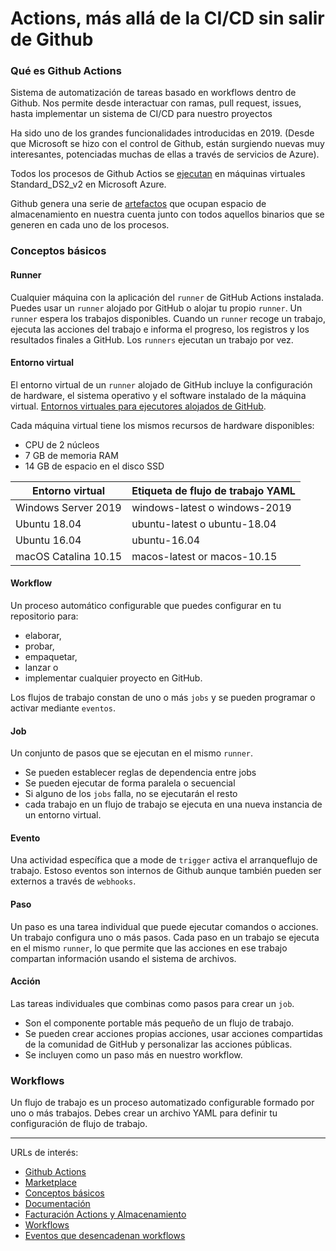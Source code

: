 # Actions, más allá de la CI/CD sin salir de Github

### Qué es Github Actions

Sistema de automatización de tareas basado en workflows dentro de Github. Nos permite desde interactuar con ramas, pull request, issues, hasta implementar un sistema de CI/CD para nuestro proyectos

Ha sido uno de los grandes funcionalidades introducidas en 2019. (Desde que Microsoft se hizo con el control de Github, están surgiendo nuevas muy interesantes, potenciadas muchas de ellas a través de servicios de Azure).

Todos los procesos de Github Actios se [ejecutan](https://help.github.com/en/actions/reference/virtual-environments-for-github-hosted-runners) en máquinas virtuales Standard_DS2_v2 en Microsoft Azure.

Github genera una serie de [artefactos](https://help.github.com/en/actions/getting-started-with-github-actions/core-concepts-for-github-actions#artifact) que ocupan espacio de almacenamiento en nuestra cuenta junto con todos aquellos binarios que se generen en cada uno de los procesos.

### Conceptos básicos

#### Runner

Cualquier máquina con la aplicación del `runner` de GitHub Actions instalada. Puedes usar un `runner` alojado por GitHub o alojar tu propio `runner`. Un `runner` espera los trabajos disponibles. Cuando un `runner` recoge un trabajo, ejecuta las acciones del trabajo e informa el progreso, los registros y los resultados finales a GitHub. Los `runners` ejecutan un trabajo por vez.

#### Entorno virtual

El entorno virtual de un `runner` alojado de GitHub incluye la configuración de hardware, el sistema operativo y el software instalado de la máquina virtual. [Entornos virtuales para ejecutores alojados de GitHub](https://help.github.com/es/actions/reference/virtual-environments-for-github-hosted-runners).

Cada máquina virtual tiene los mismos recursos de hardware disponibles:

- CPU de 2 núcleos
- 7 GB de memoria RAM
- 14 GB de espacio en el disco SSD

| Entorno virtual      | Etiqueta de flujo de trabajo YAML |
| -------------------- | --------------------------------- |
| Windows Server 2019  | windows-latest o windows-2019     |
| Ubuntu 18.04         | ubuntu-latest o ubuntu-18.04      |
| Ubuntu 16.04         | ubuntu-16.04                      |
| macOS Catalina 10.15 | macos-latest or macos-10.15       |

#### Workflow

Un proceso automático configurable que puedes configurar en tu repositorio para:

- elaborar,
- probar,
- empaquetar,
- lanzar o
- implementar cualquier proyecto en GitHub.

Los flujos de trabajo constan de uno o más `jobs` y se pueden programar o activar mediante `eventos`.

#### Job

Un conjunto de pasos que se ejecutan en el mismo `runner`.

- Se pueden establecer reglas de dependencia entre jobs
- Se pueden ejecutar de forma paralela o secuencial
- Si alguno de los `jobs` falla, no se ejecutarán el resto
- cada trabajo en un flujo de trabajo se ejecuta en una nueva instancia de un entorno virtual.

#### Evento

Una actividad específica que a mode de `trigger` activa el arranqueflujo de trabajo. Estoso eventos son internos de Github aunque también pueden ser externos a través de `webhooks`.

#### Paso

Un paso es una tarea individual que puede ejecutar comandos o acciones. Un trabajo configura uno o más pasos. Cada paso en un trabajo se ejecuta en el mismo `runner`, lo que permite que las acciones en ese trabajo compartan información usando el sistema de archivos.

#### Acción

Las tareas individuales que combinas como pasos para crear un `job`.

- Son el componente portable más pequeño de un flujo de trabajo.
- Se pueden crear acciones propias acciones, usar acciones compartidas de la comunidad de GitHub y personalizar las acciones públicas.
- Se incluyen como un paso más en nuestro workflow.

### Workflows

Un flujo de trabajo es un proceso automatizado configurable formado por uno o más trabajos. Debes crear un archivo YAML para definir tu configuración de flujo de trabajo.

---

URLs de interés:

- [Github Actions](https://github.com/features/actions)
- [Marketplace](https://github.com/marketplace?type=actions)
- [Conceptos básicos](https://help.github.com/es/actions/getting-started-with-github-actions/core-concepts-for-github-actions)
- [Documentación](https://help.github.com/en/actions)
- [Facturación Actions y Almacenamiento](https://help.github.com/es/github/setting-up-and-managing-billing-and-payments-on-github/about-billing-for-github-actions)
- [Workflows](https://help.github.com/en/actions/configuring-and-managing-workflows)
- [Eventos que desencadenan workflows](https://help.github.com/en/actions/reference/events-that-trigger-workflows)
